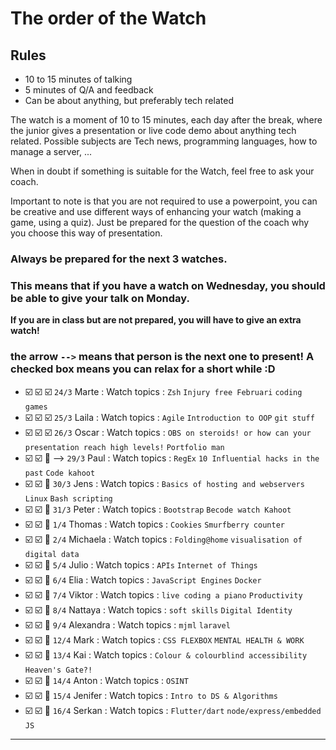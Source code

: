 # The order of the Watch
## Rules
* 10 to 15 minutes of talking
* 5 minutes of Q/A and feedback
* Can be about anything, but preferably tech related


The watch is a moment of 10 to 15 minutes, each day after the break, where the junior gives a presentation or live code demo about anything tech related.
Possible subjects are Tech news, programming languages, how to manage a server, ...

When in doubt if something is suitable for the Watch, feel free to ask your coach.

Important to note is that you are not required to use a powerpoint, you can be creative and use different ways of enhancing your watch (making a game, using a quiz). Just be prepared for the question of the coach why you choose this way of presentation.

### Always be prepared for the next 3 watches.
### This means that if you have a watch on Wednesday, you should be able to give your talk on Monday.
**If you are in class but are not prepared, you will have to give an extra watch!**

### the arrow `-->` means that person is the next one to present! A checked box means you can relax for a short while :D

- :ballot_box_with_check: :ballot_box_with_check: :ballot_box_with_check: `24/3` Marte  : Watch topics : `Zsh` `Injury free Februari` `coding games` `` ``
- :ballot_box_with_check: :ballot_box_with_check: :ballot_box_with_check: `25/3` Laila : Watch topics : `Agile` `Introduction to OOP` `git stuff` `` ``
- :ballot_box_with_check: :ballot_box_with_check: :ballot_box_with_check: `26/3` Oscar : Watch topics : `OBS on steroids! or how can your presentation reach high levels!` `Portfolio man` `` ``
- :ballot_box_with_check: :ballot_box_with_check: :black_square_button: --> `29/3` Paul : Watch topics : `RegEx` `10 Influential hacks in the past` `Code kahoot` `` ``
- :ballot_box_with_check: :ballot_box_with_check: :black_square_button: `30/3` Jens : Watch topics : `Basics of hosting and webservers` `Linux` `Bash scripting` `` ``
- :ballot_box_with_check: :ballot_box_with_check: :black_square_button: `31/3` Peter : Watch topics : `Bootstrap` `Becode watch Kahoot` `` ``
- :ballot_box_with_check: :ballot_box_with_check: :black_square_button: `1/4` Thomas : Watch topics : `Cookies` `Smurfberry counter` `` ``
- :ballot_box_with_check: :ballot_box_with_check: :black_square_button: `2/4` Michaela : Watch topics : `Folding@home` `visualisation of digital data` `` ``
- :ballot_box_with_check: :ballot_box_with_check: :black_square_button: `5/4` Julio : Watch topics : `APIs` `Internet of Things` `` ``
- :ballot_box_with_check: :ballot_box_with_check: :black_square_button: `6/4` Elia : Watch topics : `JavaScript Engines` `Docker` `` ``
- :ballot_box_with_check: :ballot_box_with_check: :black_square_button: `7/4` Viktor : Watch topics : `live coding a piano` `Productivity` `` ``
- :ballot_box_with_check: :ballot_box_with_check: :black_square_button: `8/4` Nattaya : Watch topics : `soft skills` `Digital Identity` `` ``
- :ballot_box_with_check: :ballot_box_with_check: :black_square_button: `9/4` Alexandra : Watch topics : `mjml` `laravel` `` ``
- :ballot_box_with_check: :ballot_box_with_check: :black_square_button: `12/4` Mark : Watch topics : `CSS FLEXBOX` `MENTAL HEALTH & WORK` `` ``
- :ballot_box_with_check: :ballot_box_with_check: :black_square_button: `13/4` Kai : Watch topics : `Colour & colourblind accessibility` `Heaven's Gate?!` `` ``
- :ballot_box_with_check: :ballot_box_with_check: :black_square_button: `14/4` Anton : Watch topics : `OSINT` `` ``
- :ballot_box_with_check: :ballot_box_with_check: :black_square_button: `15/4` Jenifer : Watch topics : `Intro to DS & Algorithms` `` ``
- :ballot_box_with_check: :ballot_box_with_check: :black_square_button: `16/4` Serkan : Watch topics : `Flutter/dart` `node/express/embedded JS` `` ``
 ---
###

